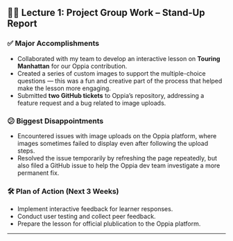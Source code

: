 ## 🧑‍💻 Lecture 1: Project Group Work – Stand-Up Report

### ✅ Major Accomplishments
- Collaborated with my team to develop an interactive lesson on **Touring Manhattan** for our Oppia contribution.
- Created a series of custom images to support the multiple-choice questions — this was a fun and creative part of the process that helped make the lesson more engaging.
- Submitted **two GitHub tickets** to Oppia’s repository, addressing a feature request and a bug related to image uploads.

### 😕 Biggest Disappointments
- Encountered issues with image uploads on the Oppia platform, where images sometimes failed to display even after following the upload steps.
- Resolved the issue temporarily by refreshing the page repeatedly, but also filed a GitHub issue to help the Oppia dev team investigate a more permanent fix.

### 🛠️ Plan of Action (Next 3 Weeks)
- Implement interactive feedback for learner responses.
- Conduct user testing and collect peer feedback.
- Prepare the lesson for official plublication to the Oppia platform.

---
